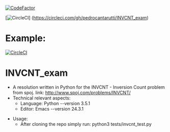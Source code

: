 [![CodeFactor](https://www.codefactor.io/repository/github/pedrocantarutti/invcnt_exam/badge/master)](https://www.codefactor.io/repository/github/pedrocantarutti/invcnt_exam/overview/master)

[![CircleCI](https://circleci.com/gh/pedrocantarutti/INVCNT_exam.svg?style=svg)]
(https://circleci.com/gh/pedrocantarutti/INVCNT_exam)

# Example:
[![CircleCI](https://circleci.com/gh/pedrocantarutti/INVCNT_exam.svg?style=svg)](https://circleci.com/gh/pedrocantarutti/INVCNT_exam)


# INVCNT_exam
- A resolution written in Python for the INVCNT - Inversion Count problem  from spoj. link: http://www.spoj.com/problems/INVCNT/
- Technical relevant aspects:
  - Language: Python --version 3.5.1
  - Editor: Emacs    --version 24.3.1

* Usage:
    - After cloning the repo simply run: python3 tests/invcnt_test.py
